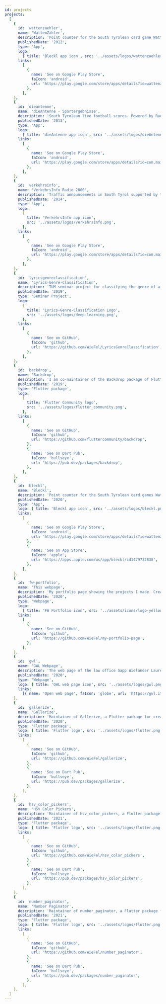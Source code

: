 ```yaml
---
id: projects
projects:
  [
    {
      id: 'wattenzaehler',
      name: 'WattenZähler',
      description: 'Point counter for the South Tyrolean card game Watten. (Now replaced by Bleckl)',
      publishedDate: '2012',
      type: 'App',
      logo:
        { title: 'Bleckl app icon', src: '../assets/logos/wattenzaehler.png' },
      links:
        [
          {
            name: 'See on Google Play Store',
            faIcon: 'android',
            url: 'https://play.google.com/store/apps/details?id=wattenzaehler.activities',
          },
        ],
    },
    {
      id: 'dieantenne',
      name: 'dieAntenne - Sportergebnisse',
      description: 'South Tyrolean live football scores. Powered by Radio Die Antenne. (not officially in use anymore)',
      publishedDate: '2013',
      type: 'App',
      logo:
        { title: 'dieAntenne app icon', src: '../assets/logos/dieAntenne.png' },
      links:
        [
          {
            name: 'See on Google Play Store',
            faIcon: 'android',
            url: 'https://play.google.com/store/apps/details?id=com.main.antenne',
          },
        ],
    },
    {
      id: 'verkehrsinfo',
      name: 'VerkehrsInfo Radio 2000',
      description: 'Traffic announcements in South Tyrol supported by the traffic reporting centre. Powered by Radio 2000.',
      publishedDate: '2014',
      type: 'App',
      logo:
        {
          title: 'VerkehrsInfo app icon',
          src: '../assets/logos/verkehrsinfo.png',
        },
      links:
        [
          {
            name: 'See on Google Play Store',
            faIcon: 'android',
            url: 'https://play.google.com/store/apps/details?id=com.main.verkehrsinfo',
          },
        ],
    },
    {
      id: 'lyricsgenreclassification',
      name: 'Lyrics-Genre-Classification',
      description: 'TUM seminar project for classifying the genre of a music track only by looking at its lyrics text, using natural language processing (NLP).',
      publishedDate: '2019',
      type: 'Seminar Project',
      logo:
        {
          title: 'Lyrics-Genre-Classification Logo',
          src: '../assets/logos/deep-learning.png',
        },
      links:
        [
          {
            name: 'See on GitHub',
            faIcon: 'github',
            url: 'https://github.com/WieFel/LyricsGenreClassification',
          },
        ],
    },
    {
      id: 'backdrop',
      name: 'Backdrop',
      description: 'I am co-maintainer of the Backdrop package of Flutter Community. It implements the backdrop-functionality from the Material Design specification.',
      publishedDate: '2019',
      type: 'Flutter package',
      logo:
        {
          title: 'Flutter Community logo',
          src: '../assets/logos/flutter_community.png',
        },
      links:
        [
          {
            name: 'See on GitHub',
            faIcon: 'github',
            url: 'https://github.com/fluttercommunity/backdrop',
          },
          {
            name: 'See on Dart Pub',
            faIcon: 'bullseye',
            url: 'https://pub.dev/packages/backdrop',
          },
        ],
    },
    {
      id: 'bleckl',
      name: 'Bleckl',
      description: 'Point counter for the South Tyrolean card games Watten & Sockn. Developed using Flutter.',
      publishedDate: '2020',
      type: 'App',
      logo: { title: 'Bleckl app icon', src: '../assets/logos/bleckl.png' },
      links:
        [
          {
            name: 'See on Google Play Store',
            faIcon: 'android',
            url: 'https://play.google.com/store/apps/details?id=wattenzaehler.activities',
          },
          {
            name: 'See on App Store',
            faIcon: 'apple',
            url: 'https://apps.apple.com/us/app/bleckl/id1479732838',
          },
        ],
    },
    {
      id: 'fw-portfolio',
      name: 'This webpage',
      description: 'My portfolio page showing the projects I made. Created using Gatsby.',
      publishedDate: '2020',
      type: 'Webpage',
      logo:
        { title: 'FW Portfolio icon', src: '../assets/icons/logo-yellow.png' },
      links:
        [
          {
            name: 'See on GitHub',
            faIcon: 'github',
            url: 'https://github.com/WieFel/my-portfolio-page',
          },
        ],
    },
    {
      id: 'gwl',
      name: 'GWL Webpage',
      description: 'The web page of the law office Gapp Wielander Laurenza.',
      publishedDate: '2020',
      type: 'Webpage',
      logo: { title: 'GWL web page icon', src: '../assets/logos/gwl.png' },
      links:
        [{ name: 'Open web page', faIcon: 'globe', url: 'https://gwl.it/' }],
    },
    {
      id: 'gallerize',
      name: 'Gallerize',
      description: 'Maintainer of Gallerize, a Flutter package for creating a gallery (demo) app for developed Flutter packages/widgets.',
      publishedDate: '2020',
      type: 'Flutter package',
      logo: { title: 'Flutter logo', src: '../assets/logos/flutter.png' },
      links:
        [
          {
            name: 'See on GitHub',
            faIcon: 'github',
            url: 'https://github.com/WieFel/gallerize',
          },
          {
            name: 'See on Dart Pub',
            faIcon: 'bullseye',
            url: 'https://pub.dev/packages/gallerize',
          },
        ],
    },
    {
      id: 'hsv_color_pickers',
      name: 'HSV Color Pickers',
      description: 'Maintainer of hsv_color_pickers, a Flutter package that offers widgets for picking the different attributes of a HSV color: hue, saturation and value.',
      publishedDate: '2021',
      type: 'Flutter package',
      logo: { title: 'Flutter logo', src: '../assets/logos/flutter.png' },
      links:
        [
          {
            name: 'See on GitHub',
            faIcon: 'github',
            url: 'https://github.com/WieFel/hsv_color_pickers',
          },
          {
            name: 'See on Dart Pub',
            faIcon: 'bullseye',
            url: 'https://pub.dev/packages/hsv_color_pickers',
          },
        ],
    },
    {
      id: 'number_paginator',
      name: 'Number Paginator',
      description: 'Maintainer of number_paginator, a Flutter package for implementing pagination using page numbers.',
      publishedDate: '2021',
      type: 'Flutter package',
      logo: { title: 'Flutter logo', src: '../assets/logos/flutter.png' },
      links:
        [
          {
            name: 'See on GitHub',
            faIcon: 'github',
            url: 'https://github.com/WieFel/number_paginator',
          },
          {
            name: 'See on Dart Pub',
            faIcon: 'bullseye',
            url: 'https://pub.dev/packages/number_paginator',
          },
        ],
    },
  ]
---
```


